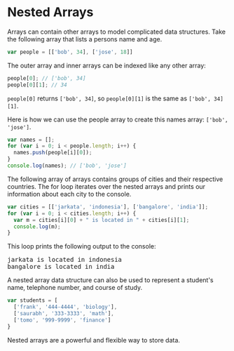 # Nested Arrays

Arrays can contain other arrays to model complicated data structures.  Take the following array that lists a persons name and age.

```javascript
var people = [['bob', 34], ['jose', 18]]
```

The outer array and inner arrays can be indexed like any other array:

```javascript
people[0]; // ['bob', 34]
people[0][1]; // 34
```

`people[0]` returns `['bob', 34]`, so `people[0][1]` is the same as `['bob', 34][1]`.

Here is how we can use the people array to create this names array: `['bob', 'jose']`.

```javascript
var names = [];
for (var i = 0; i < people.length; i++) {
  names.push(people[i][0]);
}
console.log(names); // ['bob', 'jose']
```

The following array of arrays contains groups of cities and their respective countries.  The for loop iterates over the nested arrays and prints our information about each city to the console.

```javascript
var cities = [['jarkata', 'indonesia'], ['bangalore', 'india']];
for (var i = 0; i < cities.length; i++) {
  var m = cities[i][0] + " is located in " + cities[i][1];
  console.log(m);
}
```

This loop prints the following output to the console:

<pre>
jarkata is located in indonesia
bangalore is located in india
</pre>

A nested array data structure can also be used to represent a student's name, telephone number, and course of study.

```javascript
var students = [
  ['frank', '444-4444', 'biology'],
  ['saurabh', '333-3333', 'math'],
  ['tomo', '999-9999', 'finance']
}
```

Nested arrays are a powerful and flexible way to store data.

